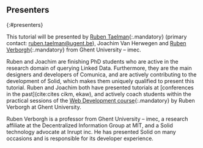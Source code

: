 ## Presenters
{:#presenters}

This tutorial will be presented by [Ruben Taelman](http://www.rubensworks.net/){:.mandatory} (primary contact: [ruben.taelman@ugent.be](mailto:ruben.taelman@ugent.be)), Joachim Van Herwegen and [Ruben Verborgh](https://ruben.verborgh.org/){:.mandatory} from Ghent University – imec.

Ruben and Joachim are finishing PhD students who are active in the research domain of querying Linked Data.
Furthermore, they are the main designers and developers of Comunica,
and are actively contributing to the development of Solid,
which makes them uniquely qualified to present this tutorial.
Ruben and Joachim both have presented tutorials at [conferences in the past](cite:cites cikm, ekaw),
and actively coach students within the practical sessions of the
[Web Development course](http://rubenverborgh.github.io/WebFundamentals/){:.mandatory} by Ruben Verborgh at Ghent University.

Ruben Verborgh is a professor from Ghent University – imec,
a research affiliate at the Decentralized Information Group at MIT,
and a Solid technology advocate at Inrupt inc.
He has presented Solid on many occasions
and is responsible for its developer experience.
